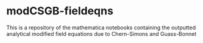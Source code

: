 # modCSGB-fieldeqns
This is a repository of the mathematica notebooks containing the outputted analytical modified field equations due to Chern-Simons and Guass-Bonnet 
